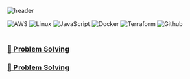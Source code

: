 <!--
**kdh5983/kdh5983** is a ✨ _special_ ✨ repository because its `README.md` (this file) appears on your GitHub profile.

Here are some ideas to get you started:

- 🔭 I’m currently working on ...
- 🌱 I’m currently learning ...
- 👯 I’m looking to collaborate on ...
- 🤔 I’m looking for help with ...
- 💬 Ask me about ...
- 📫 How to reach me: ...
- 😄 Pronouns: ...
- ⚡ Fun fact: ...
-->
<!-- 헤더 -->
![header](https://capsule-render.vercel.app/api?type=slice&color=666666&fontColor=ffffff&height=200&section=header&text=Hello&desc=I'm%20DoHyeong&fontSize=60&rotate=14&fontAlignY=25&fontAlign=75&descAlignY=43&descAlign=80&&animation=twinkling)

![AWS](https://img.shields.io/badge/aws-666666?style=for-the-badge&logo=amazon-aws&logoColor=white)
![Linux](https://img.shields.io/badge/Linux-666666?style=for-the-badge&logo=linux&logoColor=white)
![JavaScript](https://img.shields.io/badge/JavaScript-666666?style=for-the-badge&logo=Javascript&logoColor=white)
![Docker](https://img.shields.io/badge/Docker-666666?style=for-the-badge&logo=Docker&logoColor=white)
![Terraform](https://img.shields.io/badge/Terraform-666666?style=for-the-badge&logo=Terraform&logoColor=whtie)
![Github](https://img.shields.io/badge/GitHub-666666?style=for-the-badge&logo=GitHub&logoColor=white)              
<br>
 <a href="mailto:kdh5983@gmail.com" > <h3>:muscle: Problem Solving </h3> </a>
 <a href="https://velog.io/@kdh5983" > <h3>:muscle: Problem Solving </h3> </a>
